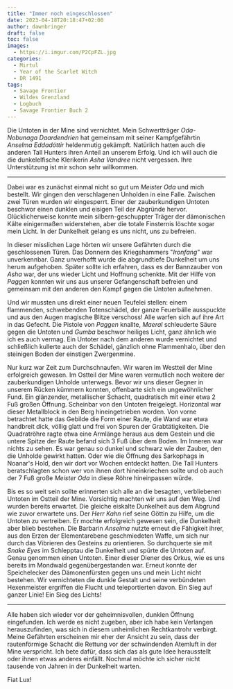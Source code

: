 ```yaml
---
title: "Immer noch eingeschlossen"
date: 2023-04-18T20:18:47+02:00
author: dawnbringer
draft: false
toc: false
images:
  - https://i.imgur.com/P2CpFZL.jpg
categories:
  - Mirtul
  - Year of the Scarlet Witch
  - DR 1491
tags: 
  - Savage Frontier
  - Wildes Grenzland
  - Logbuch
  - Savage Frontier Buch 2
---
```


Die Untoten in der Mine sind vernichtet. Mein Schwertträger _Oda-Nobunaga Daardendrien_ hat gemeinsam mit seiner Kampfgefährtin _Anselma Eddadóttir_ heldenmutig gekämpft. Natürlich hatten auch die anderen Tall Hunters ihren Anteil an unserem Erfolg. Und ich will auch die die dunkelelfische Klerikerin _Asha Vandree_ nicht vergessen. Ihre Unterstützung ist mir schon sehr willkommen.

---

Dabei war es zunächst einmal nicht so gut um _Meister Oda_ und mich bestellt. Wir gingen den verschlagenen Unholden in eine Falle. Zwischen zwei Türen wurden wir eingesperrt. Einer der zauberkundigen Untoten beschwor einen dunklen und eisigen Teil der Abgründe hervor. Glücklicherweise konnte mein silbern-geschuppter Träger der dämonischen Kälte einigermaßen widerstehen, aber die totale Finsternis löschte sogar mein Licht. In der Dunkelheit gelang es uns nicht, uns zu befreien.

In dieser misslichen Lage hörten wir unsere Gefährten durch die geschlossenen Türen. Das Donnern des Kriegshammers "_Ironfang_" war unverkennbar. Ganz unverhofft wurde die abgrundtiefe Dunkelheit um uns herum aufgehoben. Später sollte ich erfahren, dass es der Bannzauber von _Asha_ war, der uns wieder Licht und Hoffnung schenkte. Mit der Hilfe von _Paggen_ konnten wir uns aus unserer Gefangenschaft befreien und gemeinsam mit den anderen den Kampf gegen die Untoten aufnehmen.

Und wir mussten uns direkt einer neuen Teufelei stellen: einem flammenden, schwebenden Totenschädel, der ganze Feuerbälle ausspuckte und aus den Augen magische Blitze verschoss! Alle warfen sich auf ihre Art in das Gefecht. Die Pistole von _Paggen_ knallte, _Maeral_ schleuderte Säure gegen die Untoten und _Gumba_ beschwor heiliges Licht, ganz ähnlich wie ich es auch vermag. Ein Untoter nach dem anderen wurde vernichtet und schließlich kullerte auch der Schädel, gänzlich ohne Flammenhalo, über den steinigen Boden der einstigen Zwergenmine.

Nur kurz war Zeit zum Durchschnaufen. Wir waren im Westteil der Mine erfolgreich gewesen. Im Ostteil der Mine waren vermutlich noch weitere der zauberkundigen Unholde unterwegs. Bevor wir uns dieser Gegner in unserem Rücken kümmern konnten, offenbarte sich ein ungewöhnlicher Fund. Ein glänzender, metallischer Schacht, quadratisch mit einer etwa 2 Fuß großen Öffnung. Scheinbar von den Untoten freigelegt. Horizontal war dieser Metallblock in den Berg hineingetrieben worden. Von vorne betrachtet hatte das Gebilde die Form einer Raute, die Wand war etwa handbreit dick, völlig glatt und frei von Spuren der Grabtätigkeiten. Die Quadratröhre ragte etwa eine Armlänge heraus aus dem Gestein und die untere Spitze der Raute befand sich 3 Fuß über dem Boden. Im Inneren war nichts zu sehen. Es war genau so dunkel und schwarz wie der Zauber, den die Unholde gewirkt hatten. Oder wie die Öffnung des Sarkophags in Noanar's Hold, den wir dort vor Wochen entdeckt hatten. Die Tall Hunters beratschlagten schon wer von ihnen dort hineinkriechen sollte und ob auch der 7 Fuß große _Meister Oda_ in diese Röhre hineinpassen würde.

Bis es so weit sein sollte erinnerten sich alle an die besagten, verbliebenen Untoten im Ostteil der Mine. Vorsichtig machten wir uns auf den Weg. Und wurden bereits erwartet. Die gleiche eiskalte Dunkelheit aus dem Abgrund wie zuvor erwartete uns. Der _Herr Kahn_ rief seine Göttin zu Hilfe, um die Untoten zu vertreiben. Er mochte erfolgreich gewesen sein, die Dunkelheit aber blieb bestehen. Die Barbarin _Anselma_ nutzte erneut die Fähigkeit ihrer, aus den Erzen der Elementarebene geschmiedeten Waffe, um sich nur durch das Vibrieren des Gesteins zu orientieren. So durchquerte sie mit _Snake Eyes_ im Schlepptau die Dunkelheit und spürte die Untoten auf. Genau genommen einen Untoten. Einer dieser Diener des Orkus, wie es uns bereits im Mondwald gegenübergestanden war. Erneut konnte der Speichelecker des Dämonenfürsten gegen uns und mein Licht nicht bestehen. Wir vernichteten die dunkle Gestalt und seine verbündeten Hexenmeister ergriffen die Flucht und teleportierten davon. Ein Sieg auf ganzer Linie! Ein Sieg des Lichts!

---

Alle haben sich wieder vor der geheimnisvollen, dunklen Öffnung eingefunden. Ich werde es nicht zugeben, aber ich habe kein Verlangen herauszufinden, was sich in diesem unheimlichen Rechtkantrohr verbirgt. Meine Gefährten erscheinen mir eher der Ansicht zu sein, dass der rautenförmige Schacht die Rettung vor der schwindenden Atemluft in der Mine verspricht. Ich bete dafür, dass sich das als gute Idee herausstellt oder ihnen etwas anderes einfällt. Nochmal möchte ich sicher nicht tausende von Jahren in der Dunkelheit warten.

Fiat Lux!
